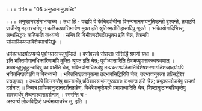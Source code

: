 +++
title = "05 अनुष्ठानानुपपत्तिः"

+++
अनुष्ठानदर्शनाभावाच्च । तथा हि - यद्यपि ये केचिदर्वाचीना विमन्यमानमप्यनुतिष्ठन्तो दृश्यन्ते, तथाऽपि प्राचीनेषु महत्तरजनेषु न कश्चित्प्रपत्तिमात्रेण मुक्त इति श्रुतिस्मृतीतिहासादिपु श्रूयते । भक्तियोगादिभिस्तु लब्धसिद्धयः कतिकति कथ्यन्ते । सन्ति हि विभीषणद्रौपदीप्रभृतय इति चेन्न, तेषामपि सांसारिकफलविशेषमात्रसिद्धेः ।  

धर्मव्याधादयोऽप्यन्ये पूर्वाभ्यासाज्जुगुप्सिते । वर्णावरत्वे संप्राप्ताः संसिद्धिं श्रमणी यथा ॥  
इति भक्तियोगानधिकारिणामपि मुक्तिः श्रूयत इति चेन्न; पूर्वाभ्यासादिति तेषामप्युपासकत्वश्रवणात् । क्षत्रबन्धुमुचुकुन्दादिषु का वार्तेति चेत्, भक्तियोगाधिरूढेषु तत्प्रकरणपठितार्तिविशेषशरणागतिशब्दादयोऽपि भक्तिनिष्ठत्वेऽपि न विरुध्यन्ते । भक्तिनिष्ठत्वानुक्त्या तदभावसिद्धिरिति चेन्न, तदभावानुक्त्या तत्सिद्धेरेव प्रसङ्गात् । तथाऽपि किमनन्तेषु शास्त्रार्थेषु प्रतिशास्त्रार्थमनुष्ठातारः कथ्यन्त इति चेन्न; प्रभूतफलोपायेषु प्रायशो दर्शनात् ॥ किमत्र प्रायिकानुष्ठानदर्शनाग्रहेण, विधेरेवानुष्ठेयत्वे प्रमाणत्वादिति चेन्न, शिष्टानुष्ठानबहिष्कृतेषु शास्त्रार्थेषु तेष्वनाश्वासदर्शनात् । स्मरन्ति च -  
अस्वर्ग्यं लोकविद्विष्टं धर्म्यमप्याचरेन्न तु, इति ॥
